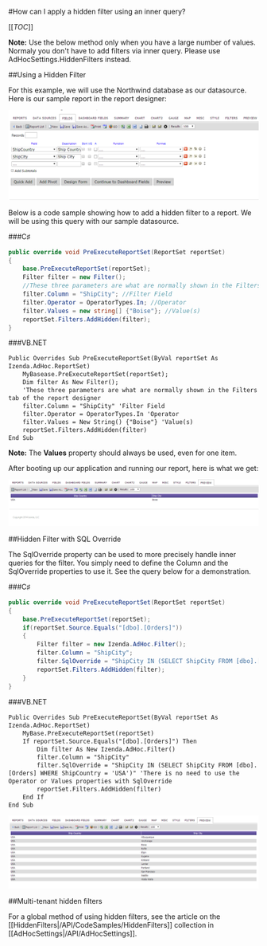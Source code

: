 #How can I apply a hidden filter using an inner query?

[[_TOC_]]

**Note:** Use the below method only when you have a large number of values.  Normaly you don't have to add filters via inner query. Please use AdHocSettings.HiddenFilters instead.

##Using a Hidden Filter

For this example, we will use the Northwind database as our datasource.
Here is our sample report in the report designer:

![](/FAQ/applying-hidden-filter-using-inner-query/hidden_filters_1.png)

Below is a code sample showing how to add a hidden filter to a report. We will be using this query with our sample datasource.

###C♯

```csharp
public override void PreExecuteReportSet(ReportSet reportSet)
{
    base.PreExecuteReportSet(reportSet);
    Filter filter = new Filter();
    //These three parameters are what are normally shown in the Filters tab of the report designer
    filter.Column = "ShipCity"; //Filter Field
    filter.Operator = OperatorTypes.In; //Operator
    filter.Values = new string[] {"Boise"}; //Value(s)
    reportSet.Filters.AddHidden(filter);
}
```

###VB.NET

```visualbasic
Public Overrides Sub PreExecuteReportSet(ByVal reportSet As Izenda.AdHoc.ReportSet) 
    MyBasease.PreExecuteReportSet(reportSet);
    Dim filter As New Filter();
    'These three parameters are what are normally shown in the Filters tab of the report designer
    filter.Column = "ShipCity" 'Filter Field
    filter.Operator = OperatorTypes.In 'Operator
    filter.Values = New String() {"Boise"} 'Value(s)
    reportSet.Filters.AddHidden(filter)
End Sub
```

**Note:** The **Values** property should always be used, even for one item.

After booting up our application and running our report, here is what we get:

![](/FAQ/applying-hidden-filter-using-inner-query/hidden_filters_0.png)

##Hidden Filter with SQL Override

The SqlOverride property can be used to more precisely handle inner queries for the filter. You simply need to define the Column and the SqlOverride properties to use it. See the query below for a demonstration.

###C♯

```csharp
public override void PreExecuteReportSet(ReportSet reportSet) 
{  
    base.PreExecuteReportSet(reportSet);   
    if(reportSet.Source.Equals("[dbo].[Orders]"))
    {    
        Filter filter = new Izenda.AdHoc.Filter();    
        filter.Column = "ShipCity";    
        filter.SqlOverride = "ShipCity IN (SELECT ShipCity FROM [dbo].[Orders] WHERE ShipCountry = 'USA')"; //There is no need to use the Operator or Values properties with SqlOverride
        reportSet.Filters.AddHidden(filter);    
    }
}
```

###VB.NET

```visualbasic
Public Overrides Sub PreExecuteReportSet(ByVal reportSet As Izenda.AdHoc.ReportSet) 
    MyBase.PreExecuteReportSet(reportSet)
    If reportSet.Source.Equals("[dbo].[Orders]") Then
        Dim filter As New Izenda.AdHoc.Filter()   
        filter.Column = "ShipCity"  
        filter.SqlOverride = "ShipCity IN (SELECT ShipCity FROM [dbo].[Orders] WHERE ShipCountry = 'USA')" 'There is no need to use the Operator or Values properties with SqlOverride
        reportSet.Filters.AddHidden(filter)   
    End If
End Sub
```

![](/FAQ/applying-hidden-filter-using-inner-query/hidden_filters_2.png)

##Multi-tenant hidden filters

For a global method of using hidden filters, see the article on the [[HiddenFilters|/API/CodeSamples/HiddenFilters]] collection in [[AdHocSettings|/API/AdHocSettings]].